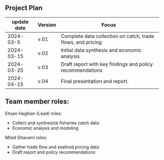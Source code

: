 ## Project Plan
update date | Version | Focus
---------|----------|---------
2024-03-5 | v.01 | Complete data collection on catch, trade flows, and pricing
2024-03-15 | v.02 | Initial data synthesis and economic analysis
2024-03-25 | v.03 | Draft report with key findings and policy recommendations
2024-04-15 | v.04 | Final presentation and report.

## Team member roles:
Ehsan Haghian (Lead) roles:
- Collect and synthesize fisheries catch data
- Economic analysis and modeling

 Milad Ghavami roles:
- Gather trade flow and seafood pricing data
- Draft report and policy recommendations
